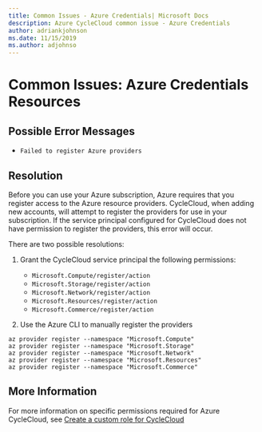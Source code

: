 ```yaml
---
title: Common Issues - Azure Credentials| Microsoft Docs
description: Azure CycleCloud common issue - Azure Credentials
author: adriankjohnson
ms.date: 11/15/2019
ms.author: adjohnso
---
```

# Common Issues: Azure Credentials Resources

## Possible Error Messages

- `Failed to register Azure providers`

## Resolution
Before you can use your Azure subscription, Azure requires that you register access to the Azure resource providers. CycleCloud, when adding new accounts, will attempt to register the providers for use in your subscription. If the service principal configured for CycleCloud does not have permission to register the providers, this error will occur.

There are two possible resolutions:
1. Grant the CycleCloud service principal the following permissions:
    - `Microsoft.Compute/register/action`
    - `Microsoft.Storage/register/action`
    - `Microsoft.Network/register/action`
    - `Microsoft.Resources/register/action`
    - `Microsoft.Commerce/register/action`

1. Use the Azure CLI to manually register the providers
```azurecli-interactive
az provider register --namespace "Microsoft.Compute"
az provider register --namespace "Microsoft.Storage"
az provider register --namespace "Microsoft.Network"
az provider register --namespace "Microsoft.Resources"
az provider register --namespace "Microsoft.Commerce"
```

## More Information

For more information on specific permissions required for Azure CycleCloud, see [Create a custom role for CycleCloud](/azure/cyclecloud/managed-identities#create-a-custom-role-and-managed-identity-for-cyclecloud)